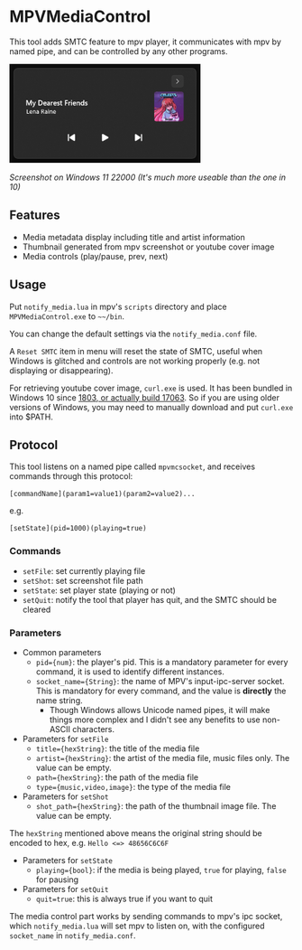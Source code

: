 # MPVMediaControl
This tool adds SMTC feature to mpv player, it communicates with mpv by named pipe, and can be controlled by any other programs.

<img src="https://github.com/datasone/MPVMediaControl/blob/master/img/screenshot.png?raw=true" height="175px" />

*Screenshot on Windows 11 22000 (It's much more useable than the one in 10)*

## Features
- Media metadata display including title and artist information
- Thumbnail generated from mpv screenshot or youtube cover image
- Media controls (play/pause, prev, next)

## Usage
Put `notify_media.lua` in mpv's `scripts` directory and place `MPVMediaControl.exe` to `~~/bin`.

You can change the default settings via the `notify_media.conf` file.

A `Reset SMTC` item in menu will reset the state of SMTC, useful when Windows is glitched and controls are not working properly (e.g. not displaying or disappearing).

For retrieving youtube cover image, `curl.exe` is used. It has been bundled in Windows 10 since [1803, or actually build 17063](https://devblogs.microsoft.com/commandline/tar-and-curl-come-to-windows/). So if you are using older versions of Windows, you may need to manually download and put `curl.exe` into $PATH.

## Protocol
This tool listens on a named pipe called `mpvmcsocket`, and receives commands through this protocol:
```
[commandName](param1=value1)(param2=value2)...
```

e.g. 

```
[setState](pid=1000)(playing=true)
```

### Commands
- `setFile`: set currently playing file
- `setShot`: set screenshot file path
- `setState`: set player state (playing or not)
- `setQuit`: notify the tool that player has quit, and the SMTC should be cleared

### Parameters
- Common parameters
  - `pid={num}`: the player's pid. This is a mandatory parameter for every command, it is used to identify different instances.
  - `socket_name={String}`: the name of MPV's input-ipc-server socket. This is mandatory for every command, and the value is **directly** the name string.
    - Though Windows allows Unicode named pipes, it will make things more complex and I didn't see any benefits to use non-ASCII characters.
- Parameters for `setFile`
  - `title={hexString}`: the title of the media file
  - `artist={hexString}`: the artist of the media file, music files only. The value can be empty.
  - `path={hexString}`: the path of the media file
  - `type={music,video,image}`: the type of the media file
- Parameters for `setShot`
  - `shot_path={hexString}`: the path of the thumbnail image file. The value can be empty.

The `hexString` mentioned above means the original string should be encoded to hex, e.g. `Hello <=> 48656C6C6F`
- Parameters for `setState`
  - `playing={bool}`: if the media is being played, `true` for playing, `false` for pausing
- Parameters for `setQuit`
  - `quit=true`: this is always true if you want to quit

The media control part works by sending commands to mpv's ipc socket, which `notify_media.lua` will set mpv to listen on, with the configured `socket_name` in `notify_media.conf`.
